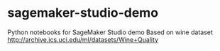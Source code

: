 # sagemaker-studio-demo
Python notebooks for SageMaker Studio demo
Based on wine dataset http://archive.ics.uci.edu/ml/datasets/Wine+Quality

